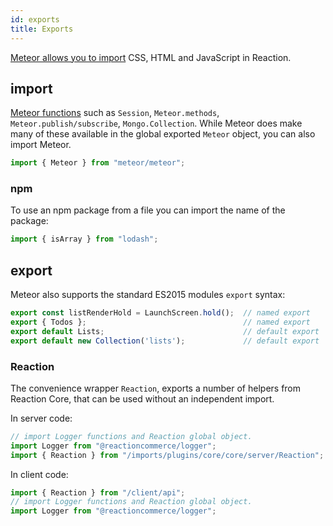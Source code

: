 ```yaml
---
id: exports
title: Exports
---
```


[Meteor allows you to import](https://guide.meteor.com/structure.html#intro-to-import-export) CSS, HTML and JavaScript in Reaction.

## import

[Meteor functions](http://docs.meteor.com/api/core.html) such as `Session`, `Meteor.methods`, `Meteor.publish/subscribe`, `Mongo.Collection`. While Meteor does make many of these available in the global exported `Meteor` object, you can also import Meteor.

```js
import { Meteor } from "meteor/meteor";
```

### npm

To use an npm package from a file you can import the name of the package:

```js
import { isArray } from "lodash";
```

## export

Meteor also supports the standard ES2015 modules `export` syntax:

```js
export const listRenderHold = LaunchScreen.hold();  // named export
export { Todos };                                   // named export
export default Lists;                               // default export
export default new Collection('lists');             // default export
```

### Reaction

The convenience wrapper `Reaction`, exports a number of helpers from Reaction Core, that can be used without an independent import.

In server code:

```js
// import Logger functions and Reaction global object.
import Logger from "@reactioncommerce/logger";
import { Reaction } from "/imports/plugins/core/core/server/Reaction";
```

In client code:

```js
import { Reaction } from "/client/api";
// import Logger functions and Reaction global object.
import Logger from "@reactioncommerce/logger";
```
